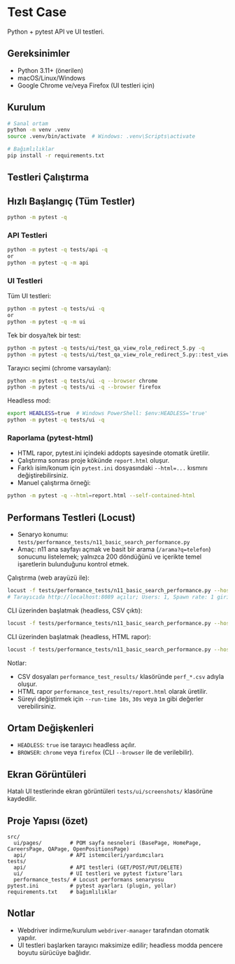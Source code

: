 # Test Case 

Python + pytest API ve UI testleri.


## Gereksinimler
- Python 3.11+ (önerilen)
- macOS/Linux/Windows
- Google Chrome ve/veya Firefox (UI testleri için)

## Kurulum
```bash
# Sanal ortam
python -m venv .venv
source .venv/bin/activate  # Windows: .venv\Scripts\activate

# Bağımlılıklar
pip install -r requirements.txt
```

## Testleri Çalıştırma

## Hızlı Başlangıç (Tüm Testler)
```bash
python -m pytest -q
```
### API Testleri
```bash
python -m pytest -q tests/api -q
or
python -m pytest -q -m api
```

### UI Testleri
Tüm UI testleri:
```bash
python -m pytest -q tests/ui -q
or 
python -m pytest -q -m ui
```
Tek bir dosya/tek bir test:
```bash
python -m pytest -q tests/ui/test_qa_view_role_redirect_5.py -q
python -m pytest -q tests/ui/test_qa_view_role_redirect_5.py::test_view_role_opens_lever -q
```
Tarayıcı seçimi (chrome varsayılan):
```bash
python -m pytest -q tests/ui -q --browser chrome
python -m pytest -q tests/ui -q --browser firefox
```
Headless mod:
```bash
export HEADLESS=true  # Windows PowerShell: $env:HEADLESS='true'
python -m pytest -q tests/ui -q
```

### Raporlama (pytest-html)
- HTML rapor, pytest.ini içindeki addopts sayesinde otomatik üretilir.
- Çalıştırma sonrası proje kökünde `report.html` oluşur.
- Farklı isim/konum için `pytest.ini` dosyasındaki `--html=...` kısmını değiştirebilirsiniz.
- Manuel çalıştırma örneği:
```bash
python -m pytest -q --html=report.html --self-contained-html
```

## Performans Testleri (Locust)
- Senaryo konumu: `tests/performance_tests/n11_basic_search_performance.py`
- Amaç: n11 ana sayfayı açmak ve basit bir arama (`/arama?q=telefon`) sonucunu listelemek; yalnızca 200 döndüğünü ve içerikte temel işaretlerin bulunduğunu kontrol etmek.

Çalıştırma (web arayüzü ile):
```bash
locust -f tests/performance_tests/n11_basic_search_performance.py --host https://www.n11.com
# Tarayıcıda http://localhost:8089 açılır; Users: 1, Spawn rate: 1 girip Start'a basın.
```
CLI üzerinden başlatmak (headless, CSV çıktı):
```bash
locust -f tests/performance_tests/n11_basic_search_performance.py --host https://www.n11.com -u 1 -r 1 --run-time 15s --headless --csv=performance_test_results/perf
```
CLI üzerinden başlatmak (headless, HTML rapor):
```bash
locust -f tests/performance_tests/n11_basic_search_performance.py --host https://www.n11.com -u 1 -r 1 --run-time 15s --headless --html performance_test_results/report.html
```
Notlar:
- CSV dosyaları `performance_test_results/` klasöründe `perf_*.csv` adıyla oluşur.
- HTML rapor `performance_test_results/report.html` olarak üretilir.
- Süreyi değiştirmek için `--run-time 10s`, `30s` veya `1m` gibi değerler verebilirsiniz.

## Ortam Değişkenleri
- `HEADLESS`: `true` ise tarayıcı headless açılır.
- `BROWSER`: `chrome` veya `firefox` (CLI `--browser` ile de verilebilir).


## Ekran Görüntüleri
Hatalı UI testlerinde ekran görüntüleri `tests/ui/screenshots/` klasörüne kaydedilir.

## Proje Yapısı (özet)
```
src/
  ui/pages/         # POM sayfa nesneleri (BasePage, HomePage, CareersPage, QAPage, OpenPositionsPage)
  api/              # API istemcileri/yardımcıları
tests/
  api/              # API testleri (GET/POST/PUT/DELETE)
  ui/               # UI testleri ve pytest fixture’ları
  performance_tests/ # Locust performans senaryosu
pytest.ini          # pytest ayarları (plugin, yollar)
requirements.txt    # bağımlılıklar
```

## Notlar
- Webdriver indirme/kurulum `webdriver-manager` tarafından otomatik yapılır.
- UI testleri başlarken tarayıcı maksimize edilir; headless modda pencere boyutu sürücüye bağlıdır.
